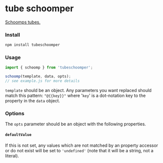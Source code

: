 # tube schoomper

[Schoomps tubes.](https://support.discord.com/hc/en-us/articles/228383668-Intro-to-Webhooks#:~:text=though%20programming%2Dinclined%20users%20can%20make%20their%20own%20tube%20schoomper%20themselves)

### Install
```sh
npm install tubeschoomper
```

### Usage
```js
import { schoomp } from 'tubeschoomper';

schoomp(template, data, opts);
// see example.js for more details
```
`template` should be an object. Any parameters you want replaced should match this pattern: `"@{{key}}"` where '`key`' is a dot-notation key to the property in the `data` object.

### Options

The `opts` parameter should be an object with the following properties.

#### `defaultValue`
If this is not set, any values which are not matched by an property accessor or do not exist will be set to `'undefined'` (note that it will be a string, not a literal).